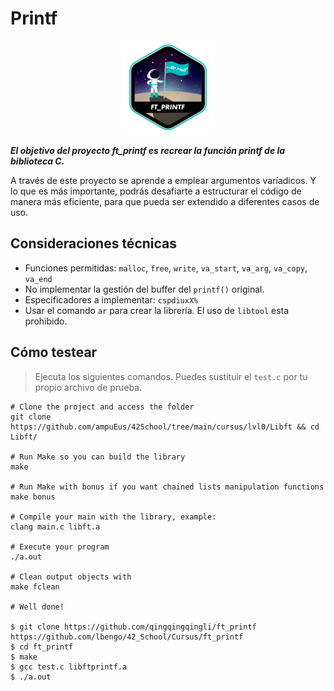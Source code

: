 # Printf


<p align="center">
  <img src="https://github.com/mcombeau/mcombeau/blob/main/42_badges/ft_printfe.png" alt="ft_printf 42 project badge"/>
</p>

***El objetivo del proyecto ft_printf es recrear la función printf de la biblioteca C.***

A través de este proyecto se aprende a emplear argumentos varíadicos. Y lo que es más importante, podrás desafiarte a estructurar el código de manera más eficiente, para que pueda ser extendido a diferentes casos de uso.

## Consideraciones técnicas
- Funciones permitidas: ```malloc```, ```free```, ```write```, ```va_start```, ```va_arg```, ```va_copy```, ```va_end```
- No implementar la gestión del buffer del ```printf()``` original.
- Especificadores a implementar: ```cspdiuxX%```
- Usar el comando ```ar``` para crear la librería. El uso de ```libtool``` esta prohibido.

## Cómo testear
> Ejecuta los siguientes comandos. Puedes sustituir el ```test.c``` por tu propio archivo de prueba.

```shell
# Clone the project and access the folder
git clone https://github.com/ampuEus/42School/tree/main/cursus/lvl0/Libft && cd Libft/

# Run Make so you can build the library
make

# Run Make with bonus if you want chained lists manipulation functions
make bonus

# Compile your main with the library, example:
clang main.c libft.a

# Execute your program
./a.out

# Clean output objects with
make fclean

# Well done!

$ git clone https://github.com/qingqingqingli/ft_printf
https://github.com/lbengo/42_School/Cursus/ft_printf
$ cd ft_printf
$ make
$ gcc test.c libftprintf.a
$ ./a.out
```
